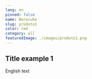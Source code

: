 ```yaml
---
lang: en
pinned: false
name: Bereiuhe
slug: produto1
color: red
category: all
featuredImage: ./images/produto1.png
---
```


## Title example 1

English text
